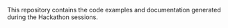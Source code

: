 This repository contains the code examples and documentation generated during the Hackathon sessions. 
